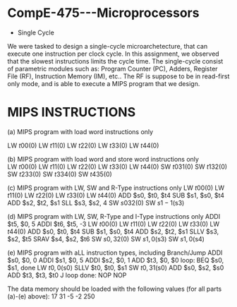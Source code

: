 # CompE-475---Microprocessors

- Single Cycle

We were tasked to design a single-cycle microarchetecture, that can execute one instruction per clock cycle. In this assignment, we observed that the slowest instructions limits the cycle time. The single-cycle consist of parametric modules such as: Program Counter (PC), Adders, Register File (RF), Instruction Memory (IM), etc.. The RF is suppose to be in read-first only mode, and is able to execute a MIPS program that we design. 








# MIPS INSTRUCTIONS 
(a) MIPS program with load word instructions only 

LW $t0 0($0)
LW $t1 1($0) 
LW $t2 2($0) 
LW $t3 3($0) 
LW $t4 4($0) 
 
(b) MIPS program with load word and store word instructions only  
LW $t0 0($0) 
LW $t1 1($0) 
LW $t2 2($0) 
LW $t3 3($0) 
LW $t4 4($0) 
SW $t0 31($0) 
SW $t1 32($0) 
SW $t2 33($0) 
SW $t3 34($0) 
SW $t4 35($0) 
 
(c) MIPS program with LW, SW and R-Type instructions only 
LW $t0 0($0) 
LW $t1 1($0) 
LW $t2 2($0) 
LW $t3 3($0) 
LW $t4 4($0) 
ADD $s0, $t0, $t4 
SUB $s1, $s0, $t4 
ADD $s2, $t2, $s1 
SLL $s3, $s2, 4 
SW $s0 32($0) 
SW $s1 -1($s3) 

(d) MIPS program with LW, SW, R-Type and I-Type instructions only 
ADDI $t5, $0, 5 
ADDI $t6, $t5, -3 
LW $t0 0($0) 
LW $t1 1($0) 
LW $t2 2($0) 
LW $t3 3($0) 
LW $t4 4($0) 
ADD $s0, $t0, $t4 
SUB $s1, $s0, $t4 
ADD $s2, $t2, $s1 
SLLV $s3, $s2, $t5 
SRAV $s4, $s2, $t6 
SW $s0, 32($0) 
SW $s1, 0($s3) 
SW $s1, 0($s4) 
 
(e) MIPS program with aLL instruction types, including Branch/Jump 
ADDI $s0, $0, 0 
ADDI $s1, $0, 5 
ADDI $s2, $0, 1 
ADD $t3, $0, $0 
loop: BEQ $s0, $s1, done 
LW $t0, 0($s0) 
SLLV $t0, $t0, $s1 
SW $t0, 31($s0) 
ADD $s0, $s2, $s0 
ADD $t3, $t3, $t0 
J loop 
done: NOP 
NOP 

The data memory should be loaded with the following values (for all parts (a)-(e) above): 
17 
31 
-5 
-2 
250 
